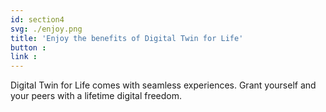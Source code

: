 ```yaml
---
id: section4
svg: ./enjoy.png
title: 'Enjoy the benefits of Digital Twin for Life'
button : 
link :  
---
```

Digital Twin for Life comes with seamless experiences. Grant yourself and your peers with a lifetime digital freedom.

